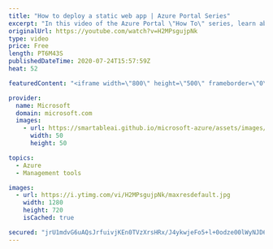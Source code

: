 ```yaml
---
title: "How to deploy a static web app | Azure Portal Series"
excerpt: "In this video of the Azure Portal \"How To\" series, learn about a new offering in the App Service family, Static Web Apps.  It's designed for Static Web Apps full stack JavaScript web apps with static frontends and optional dynamic backends powered by serverless APIs.    Please review the Static Web Apps"
originalUrl: https://youtube.com/watch?v=H2MPsgujpNk
type: video
price: Free
length: PT6M43S
publishedDateTime: 2020-07-24T15:57:59Z
heat: 52

featuredContent: "<iframe width=\"800\" height=\"500\" frameborder=\"0\" src=\"https://www.youtube.com/embed/H2MPsgujpNk\" allow=\"accelerometer; autoplay; encrypted-media; gyroscope; picture-in-picture\" allowfullscreen></iframe>"

provider:
  name: Microsoft
  domain: microsoft.com
  images:
    - url: https://smartableai.github.io/microsoft-azure/assets/images/organizations/microsoft.com-50x50.jpg
      width: 50
      height: 50

topics:
  - Azure
  - Management tools

images:
  - url: https://i.ytimg.com/vi/H2MPsgujpNk/maxresdefault.jpg
    width: 1280
    height: 720
    isCached: true

secured: "jrU1mdvG6uAQsJrfuivjKEn0TVzXrsHRx/J4ykwjeFo5+l+0odze00lWyNJD6YCp9v0TbgKevipI8J71/+53BiebpE6vL6wrVasNYjZxUAJA2oyNGrERzJygxWzJsMAB0qr6lxsyeyAIf6MVFvVtYvAbyowVv30/U6Ux0tQguUK4wpqjEXEgmsbYMJRbuWhsczVBgG9qmDP/7GKVrCGYUAbZYQn+Q+kXHnEG82M87olOVLKJeM3XxRdGCZ/91atmPexf+bfwMuO4rbrX+9M6RpMGZrHkQuFNan4wwzRXHA/wPHtqFbs3VrUuh8VREaCqi8pylBJPlLxzu+dcRt9pW8hxRVmRxhG2vUQD3XeXHnkv03wiZmnr7ifYMvJj8fnqBJlrYJz1V+zoXocJL5HwlNAKoTb/iz9AUyV9F02iOh4=;X6hNV0f5k4a5GxFqYFIblQ=="
---
```


